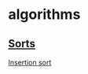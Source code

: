 # algorithms

## [Sorts](src/sorts/README.md)

[Insertion sort](src/sorts/insertion-sort/README.md)
